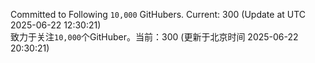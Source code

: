 Committed to Following `10,000` GitHubers. Current: <!-- FOLLOWING_COUNT -->300<!-- FOLLOWING_COUNT --> (Update at UTC <!-- LAST_UPDATED -->2025-06-22 12:30:21<!-- LAST_UPDATED -->)<br>
致力于关注`10,000`个GitHuber。当前：<!-- FOLLOWING_COUNT -->300<!-- FOLLOWING_COUNT --> (更新于北京时间 <!-- LAST_UPDATED_CST -->2025-06-22 20:30:21<!-- LAST_UPDATED_CST -->)
